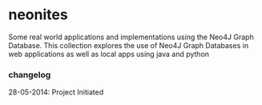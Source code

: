 neonites
========

Some real world applications and implementations using the Neo4J Graph Database. This collection explores the use of Neo4J Graph Databases in web applications as well as local apps using java and python


### changelog

28-05-2014: Project Initiated

